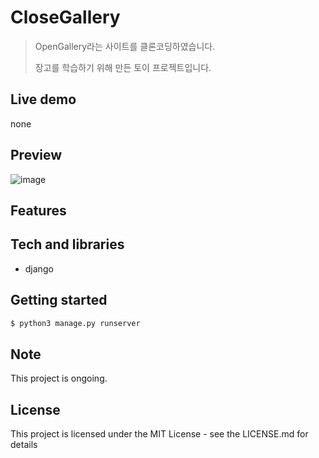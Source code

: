# CloseGallery

> OpenGallery라는 사이트를 클론코딩하였습니다.
>
> 장고를 학습하기 위해 만든 토이 프로젝트입니다.

## Live demo

none

## Preview

![image](https://user-images.githubusercontent.com/72514247/127777604-115d0f7d-78a1-4c37-a849-4e8a38418863.png)

## Features


## Tech and libraries

- django

## Getting started

```bash
$ python3 manage.py runserver
```

## Note

This project is ongoing.

## License

This project is licensed under the MIT License - see the LICENSE.md for details
